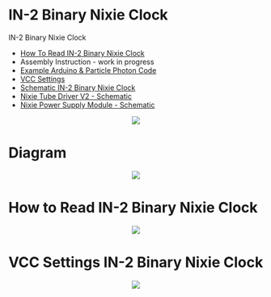 # IN-2 Binary Nixie Clock
IN-2 Binary Nixie Clock

- <a href="https://github.com/marcinsaj/IN2-Binary-Nixie-Clock/blob/master/datasheet/How-To-Read-IN2-Binary-Nixie-Clock.pdf">How To Read IN-2 Binary Nixie Clock</a>
- Assembly Instruction - work in progress
- <a href="https://github.com/marcinsaj/in2-binary-nixie-clock/tree/master/example">Example Arduino & Particle Photon Code</a>
- <a href="https://github.com/marcinsaj/IN2-Binary-Nixie-Clock/blob/master/datasheet/VCC-Settings-IN2-Binary-Nixie-Clock.pdf">VCC Settings</a>
- <a href="http://bit.ly/IN2-BNC-Schematic">Schematic IN-2 Binary Nixie Clock</a>
- <a href="http://bit.ly/NTD-Schematic">Nixie Tube Driver V2 - Schematic</a>
- <a href="http://bit.ly/NPS-Schematic">Nixie Power Supply Module - Schematic</a>

<p align="center"><img src="https://raw.githubusercontent.com/marcinsaj/in2-binary-nixie-clock/master/extras/in2-binary-nixie-clock_00.jpg"></p>

# Diagram
<p align="center"><img src="https://raw.githubusercontent.com/marcinsaj/in2-binary-nixie-clock/master/extras/in-2-binary-nixie-clock-diagram.jpg"></p>

# How to Read IN-2 Binary Nixie Clock
<p align="center"><img src="https://github.com/marcinsaj/IN2-Binary-Nixie-Clock/blob/master/extras/How-To-Read-IN2-Binary-Nixie-Clock.jpg"></p>

# VCC Settings IN-2 Binary Nixie Clock
<p align="center"><img src="https://github.com/marcinsaj/IN2-Binary-Nixie-Clock/blob/master/extras/VCC-Settings-IN2-Binary-Nixie-Clock.jpg"></p>
